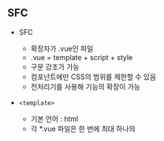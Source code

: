 ## SFC

- SFC
  - 확장자가 .vue인 파일
  - .vue = template + script + style
  - 구문 강조가 가능
  - 컴포넌트에만 CSS의 범위를 제한할 수 있음
  - 전처리기를 사용해 기능의 확장이 가능
- `<template>`
  - 기본 언어 : html
  - 각 *.vue 파일은 한 번에 최대 하나의 <template> 블록을 포함할 수 있다
  - 내용은 ㅁ문자열로 추출되어 컴파일 된 뷰 컴포넌트의 template 옵션으로 사용

- `<script>`
  - 기본 언어 js
  - 각 뷰 파일은 한번에 최대 하나의 <script> 블록을 포함할 수 있다
  - ES6를 지원하여 import와 export 사용가능
- `<style>`
  - 각 뷰 파일은 여러 개의 스타일 태그를 지원
  - scoped 속성을 이요하여 현재 컴포넌트에서만 사용가능한 css를 지정가능

-------------------------------------

![image-20220512123545484](0512.assets/image-20220512123545484.png)

![image-20220512123756042](0512.assets/image-20220512123756042.png)

![image-20220512123853353](0512.assets/image-20220512123853353.png)

![image-20220512123918537](0512.assets/image-20220512123918537.png)

![image-20220512124752887](0512.assets/image-20220512124752887.png)

![image-20220512125224671](0512.assets/image-20220512125224671.png)

![image-20220512130321009](0512.assets/image-20220512130321009.png)

![image-20220512130600576](0512.assets/image-20220512130600576.png)

![image-20220512130612070](0512.assets/image-20220512130612070.png)

![image-20220512130619949](0512.assets/image-20220512130619949.png)

![image-20220512132415948](0512.assets/image-20220512132415948.png)

![image-20220512133009967](0512.assets/image-20220512133009967.png)

![image-20220512134127850](0512.assets/image-20220512134127850.png)

